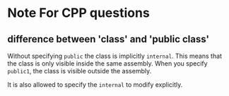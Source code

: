 # Note For CPP questions

## difference between 'class' and 'public class'

Without specifying `public` the class is implicitly `internal`. This means that the class is only visible inside the same assembly. When you specify `public1`, the class is visible outside the assembly.

It is also allowed to specify the `internal` to modify explicitly.
